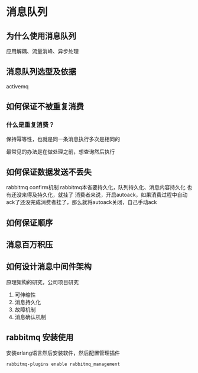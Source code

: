# 消息队列

## 为什么使用消息队列

应用解耦、流量消峰、异步处理

## 消息队列选型及依据
activemq

## 如何保证不被重复消费
### 什么是重复消费？

保持幂等性，也就是同一条消息执行多次是相同的

最常见的办法是在做处理之前，想查询然后执行

## 如何保证数据发送不丢失
rabbitmq confirm机制
rabbitmq本省要持久化，队列持久化、消息内容持久化
也有还没来得及持久化，就挂了
消费者来说，开启autoack，如果消费过程中自动ack了还没完成消费者挂了，那么就将autoack关闭，自己手动ack

## 如何保证顺序

## 消息百万积压

## 如何设计消息中间件架构
原理架构的研究，公司项目研究


1. 可伸缩性
2. 消息持久化
3. 故障机制
4. 消息确认机制



## rabbitmq 安装使用

安装erlang语言然后安装软件，然后配置管理插件

```
rabbitmq-plugins enable rabbitmq_management

```